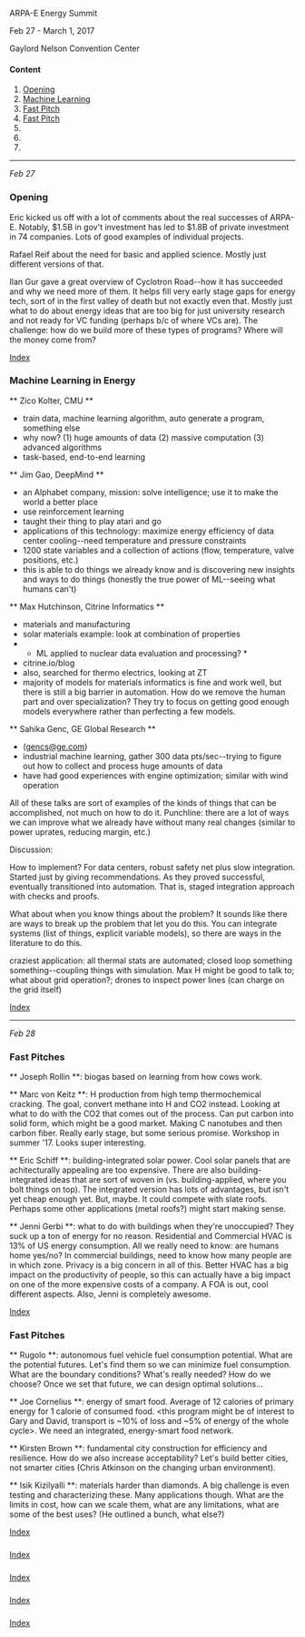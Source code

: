 ARPA-E Energy Summit

Feb 27 - March 1, 2017

Gaylord Nelson Convention Center

#### <a name="top">Content
1. [Opening](#open)
2. [Machine Learning](#ml)
3. [Fast Pitch](#fp1)
4. [Fast Pitch](#fp2)
5. [](#)
6. [](#)
7. [](#)


-------------------------------------------------------------------------------
*Feb 27*

### <a name="open">Opening
Eric kicked us off with a lot of comments about the real successes of ARPA-E.
Notably, $1.5B in gov't investment has led to $1.8B of private investment in 74
companies. Lots of good examples of individual projects.

Rafael Reif about the need for basic and applied science. Mostly just different
versions of that.

Ilan Gur gave a great overview of Cyclotron Road--how it has succeeded and why
we need more of them. It helps fill very early stage gaps for energy tech, sort
of in the first valley of death but not exactly even that. Mostly just what to
do about energy ideas that are too big for just university research and not
ready for VC funding (perhaps b/c of where VCs are). The challenge: how do we
build more of these types of programs? Where will the money come from?

[Index](#top)

### <a name="ml">Machine Learning in Energy
** Zico Kolter, CMU **
- train data, machine learning algorithm, auto generate a program, something else
- why now? (1) huge amounts of data (2) massive computation (3) advanced
  algorithms
- task-based, end-to-end learning

** Jim Gao, DeepMind **
- an Alphabet company, mission: solve intelligence; use it to make the world a
  better place
- use reinforcement learning
- taught their thing to play atari and go
- applications of this technology: maximize energy efficiency of data center
  cooling--need temperature and pressure constraints
- 1200 state variables and a collection of actions (flow, temperature, valve
  positions, etc.)
- this is able to do things we already know and is discovering new insights and
  ways to do things (honestly the true power of ML--seeing what humans can't)

** Max Hutchinson, Citrine Informatics **
- materials and manufacturing
- solar materials example: look at combination of properties
- * ML applied to nuclear data evaluation and processing? *
- citrine.io/blog
- also, searched for thermo electrics, looking at ZT
- majority of models for materials informatics is fine and work well, but there
  is still a big barrier in automation. How do we remove the human part and
  over specialization? They try to focus on getting good enough models
  everywhere rather than perfecting a few models.

** Sahika Genc, GE Global Research **
- (gencs@ge.com)
- industrial machine learning, gather 300 data pts/sec--trying to figure out how
  to collect and process huge amounts of data
- have had good experiences with engine optimization; similar with wind
  operation

All of these talks are sort of examples of the kinds of things that can be
accomplished, not much on how to do it. Punchline: there are a lot of ways we
can improve what we already have without many real changes (similar to power
uprates, reducing margin, etc.)

Discussion: 

How to implement? For data centers, robust safety net plus slow
integration. Started just by giving recommendations. As they proved successful,
eventually transitioned into automation. That is, staged integration approach
with checks and proofs.

What about when you know things about the problem? It sounds like there are ways
to break up the problem that let you do this. You can integrate systems (list of
things, explicit variable models), so there are ways in the literature to do
this. 

craziest application: all thermal stats are automated; closed loop something
something--coupling things with simulation. Max H might be good to talk to; what
about grid operation?; drones to inspect power lines (can charge on the grid
itself)
 
[Index](#top)



-------------------------------------------------------------------------------
*Feb 28*

### <a name="fp1">Fast Pitches
** Joseph Rollin **: biogas based on learning from how cows work.

** Marc von Keitz **: H production from high temp thermochemical cracking. 
The goal, convert methane into H and CO2 instead. 
Looking at what to do with the CO2 that comes out of the process. Can put carbon
into solid form, which might be a good market. Making C nanotubes and then
carbon fiber. Really early stage, but some serious promise. Workshop in summer
'17. Looks super interesting. 

** Eric Schiff **: building-integrated solar power. Cool solar panels that are
achitecturally appealing are too expensive. There are also building-integrated
ideas that are sort of woven in (vs. building-applied, where you bolt things on
top). The integrated version has lots of advantages, but isn't yet cheap enough
yet. But, maybe. It could compete with slate roofs. Perhaps some other
applications (metal roofs?) might start making sense. 

** Jenni Gerbi **: what to do with buildings when they're unoccupied? They suck
up a ton of energy for no reason. Residential and Commercial HVAC is 13% of US
energy consumption. All we really need to know: are humans home yes/no? In
commercial buildings, need to know how many people are in which zone. Privacy is
a big concern in all of this. Better HVAC has a big impact on the productivity
of people, so this can actually have a big impact on one of the more expensive
costs of a company. A FOA is out, cool different aspects. Also, Jenni is
completely awesome.

[Index](#top)


### <a name="fp2">Fast Pitches
** Rugolo **: autonomous fuel vehicle fuel consumption potential. What are the
potential futures. Let's find them so we can minimize fuel consumption. What are
the boundary conditions? What's really needed? How do we choose? Once we set
that future, we can design optimal solutions...

** Joe Cornelius **: energy of smart food. Average of 12 calories of primary
energy for 1 calorie of consumed food. <this program might be of interest to
Gary and David, transport is ~10% of loss and ~5% of energy of the whole cycle>.
We need an integrated, energy-smart food network. 

** Kirsten Brown **: fundamental city construction for efficiency and
resilience. How do we also increase acceptability? Let's build better cities,
not smarter cities (Chris Atkinson on the changing urban environment). 

** Isik Kizilyalli **: materials harder than diamonds. A big challenge is even
testing and characterizing these. Many applications though. What are the limits
in cost, how can we scale them, what are any limitations, what are some of the
best uses? (He outlined a bunch, what else?)

[Index](#top)


### <a name="">


[Index](#top)


### <a name="">


[Index](#top)


### <a name="">


[Index](#top)


### <a name="">


[Index](#top)


